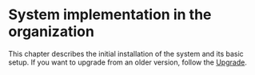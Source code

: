 # System implementation in the organization
      
This chapter describes the initial installation of the system and its basic setup. If you want to upgrade from an older version, follow the [Upgrade](../upgrade).
